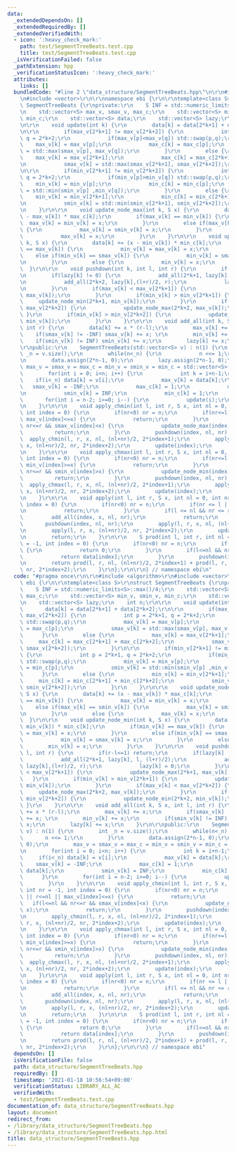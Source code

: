 ```yaml
---
data:
  _extendedDependsOn: []
  _extendedRequiredBy: []
  _extendedVerifiedWith:
  - icon: ':heavy_check_mark:'
    path: test/SegmentTreeBeats.test.cpp
    title: test/SegmentTreeBeats.test.cpp
  _isVerificationFailed: false
  _pathExtension: hpp
  _verificationStatusIcon: ':heavy_check_mark:'
  attributes:
    links: []
  bundledCode: "#line 2 \"data_structure/SegmentTreeBeats.hpp\"\n\r\n#include <algorithm>\r\
    \n#include <vector>\r\n\r\nnamespace ebi {\r\n\r\ntemplate<class S>\r\nstruct\
    \ SegmentTreeBeats {\r\nprivate:\r\n    S INF = std::numeric_limits<S>::max()/4;\r\
    \n    std::vector<S> max_v, smax_v, max_c;\r\n    std::vector<S> min_v, smin_v,\
    \ min_c;\r\n    std::vector<S> data;\r\n    std::vector<S> lazy;\r\n    int n;\r\
    \n\r\n    void update(int k) {\r\n        data[k] = data[2*k+1] + data[2*k+2];\r\
    \n\r\n        if(max_v[2*k+1] != max_v[2*k+2]) {\r\n            int p = 2*k+1,\
    \ q = 2*k+2;\r\n            if(max_v[p]<max_v[q]) std::swap(p,q);\r\n        \
    \    max_v[k] = max_v[p];\r\n            max_c[k] = max_c[p];\r\n            smax_v[k]\
    \ = std::max(smax_v[p], max_v[q]);\r\n        }\r\n        else {\r\n        \
    \    max_v[k] = max_v[2*k+1];\r\n            max_c[k] = max_c[2*k+1] + max_c[2*k+2];\r\
    \n            smax_v[k] = std::max(smax_v[2*k+1], smax_v[2*k+2]);\r\n        }\r\
    \n\r\n        if(min_v[2*k+1] != min_v[2*k+2]) {\r\n            int p = 2*k+1,\
    \ q = 2*k+2;\r\n            if(min_v[p]>min_v[q]) std::swap(p,q);\r\n        \
    \    min_v[k] = min_v[p];\r\n            min_c[k] = min_c[p];\r\n            smin_v[k]\
    \ = std::min(smin_v[p] ,min_v[q]);\r\n        }\r\n        else {\r\n        \
    \    min_v[k] = min_v[2*k+1];\r\n            min_c[k] = min_c[2*k+1] + min_c[2*k+2];\r\
    \n            smin_v[k] = std::min(smin_v[2*k+1], smin_v[2*k+2]);\r\n        }\r\
    \n    }\r\n\r\n    void update_node_max(int k, S x) {\r\n        data[k] += (x\
    \ - max_v[k]) * max_c[k];\r\n        if(max_v[k] == min_v[k]) {\r\n          \
    \  max_v[k] = min_v[k] = x;\r\n        }\r\n        else if(max_v[k] == smin_v[k])\
    \ {\r\n            max_v[k] = smin_v[k] = x;\r\n        }\r\n        else {\r\n\
    \            max_v[k] = x;\r\n        }\r\n    }\r\n\r\n    void update_node_min(int\
    \ k, S x) {\r\n        data[k] += (x - min_v[k]) * min_c[k];\r\n        if(min_v[k]\
    \ == max_v[k]) {\r\n            min_v[k] = max_v[k] = x;\r\n        }\r\n    \
    \    else if(min_v[k] == smax_v[k]) {\r\n            min_v[k] = smax_v[k] = x;\r\
    \n        }\r\n        else {\r\n            min_v[k] = x;\r\n        }\r\n  \
    \  }\r\n\r\n    void pushdown(int k, int l, int r) {\r\n        if(r-l<=1) return;\r\
    \n        if(lazy[k] != 0) {\r\n            add_all(2*k+1, lazy[k], l, (l+r)/2);\r\
    \n            add_all(2*k+2, lazy[k],(l+r)/2, r);\r\n            lazy[k] = 0;\r\
    \n        }\r\n        if(max_v[k] < max_v[2*k+1]) {\r\n            update_node_max(2*k+1,\
    \ max_v[k]);\r\n        }\r\n        if(min_v[k] > min_v[2*k+1]) {\r\n       \
    \     update_node_min(2*k+1, min_v[k]);\r\n        }\r\n        if(max_v[k] <\
    \ max_v[2*k+2]) {\r\n            update_node_max(2*k+2, max_v[k]);\r\n       \
    \ }\r\n        if(min_v[k] > min_v[2*k+2]) {\r\n            update_node_min(2*k+2,\
    \ min_v[k]);\r\n        }\r\n    }\r\n\r\n    void add_all(int k, S x, int l,\
    \ int r) {\r\n        data[k] += x * (r-l);\r\n        max_v[k] += x;\r\n    \
    \    if(smax_v[k] != -INF) smax_v[k] += x; \r\n        min_v[k] += x;\r\n    \
    \    if(smin_v[k] != INF) smin_v[k] += x;\r\n        lazy[k] += x;\r\n    }\r\n\
    \r\npublic:\r\n    SegmentTreeBeats(std::vector<S> v) : n(1) {\r\n        int\
    \ _n = v.size();\r\n        while(n<_n) {\r\n            n <<= 1;\r\n        }\r\
    \n        data.assign(2*n-1, 0);\r\n        lazy.assign(2*n-1, 0);\r\n       \
    \ max_v = smax_v = max_c = min_v = smin_v = min_c = std::vector<S>(2*n-1);\r\n\
    \        for(int i = 0; i<n; i++) {\r\n            int k = i+n-1;\r\n        \
    \    if(i<_n) data[k] = v[i];\r\n            max_v[k] = data[k];\r\n         \
    \   smax_v[k] = -INF;\r\n            max_c[k] = 1;\r\n            min_v[k] = data[k];\r\
    \n            smin_v[k] = INF;\r\n            min_c[k] = 1;\r\n        }\r\n \
    \       for(int i = n-2; i>=0; i--) {\r\n            update(i);\r\n        }\r\
    \n    }\r\n\r\n    void apply_chmin(int l, int r, S x, int nl = 0, int nr = -1,\
    \ int index = 0) {\r\n        if(nr<0) nr = n;\r\n        if(nr<=l || r<=nl ||\
    \ max_v[index]<=x) {\r\n            return;\r\n        }\r\n        if(l<=nl &&\
    \ nr<=r && smax_v[index]<x) {\r\n            update_node_max(index, x);\r\n  \
    \          return;\r\n        }\r\n        pushdown(index, nl, nr);\r\n      \
    \  apply_chmin(l, r, x, nl, (nl+nr)/2, 2*index+1);\r\n        apply_chmin(l, r,\
    \ x, (nl+nr)/2, nr, 2*index+2);\r\n        update(index);\r\n        return;\r\
    \n    }\r\n\r\n    void apply_chmax(int l, int r, S x, int nl = 0, int nr = -1,\
    \ int index = 0) {\r\n        if(nr<0) nr = n;\r\n        if(nr<=l || r<=nl ||\
    \ min_v[index]>=x) {\r\n            return;\r\n        }\r\n        if(l<=nl &&\
    \ nr<=r && smin_v[index]>x) {\r\n            update_node_min(index, x);\r\n  \
    \          return;\r\n        }\r\n        pushdown(index, nl, nr);\r\n      \
    \  apply_chmax(l, r, x, nl, (nl+nr)/2, 2*index+1);\r\n        apply_chmax(l, r,\
    \ x, (nl+nr)/2, nr, 2*index+2);\r\n        update(index);\r\n        return;\r\
    \n    }\r\n\r\n    void apply(int l, int r, S x, int nl = 0, int nr = -1, int\
    \ index = 0) {\r\n        if(nr<0) nr = n;\r\n        if(nr <= l || r <= nl) {\r\
    \n            return;\r\n        }\r\n        if(l <= nl && nr <= r) {\r\n   \
    \         add_all(index, x, nl, nr);\r\n            return;\r\n        }\r\n \
    \       pushdown(index, nl, nr);\r\n        apply(l, r, x, nl, (nl+nr)/2, 2*index+1);\r\
    \n        apply(l, r, x, (nl+nr)/2, nr, 2*index+2);\r\n        update(index);\r\
    \n        return;\r\n    }\r\n\r\n    S prod(int l, int r, int nl = 0, int nr\
    \ = -1, int index = 0) {\r\n        if(nr<0) nr = n;\r\n        if(nr<=l || r<=nl)\
    \ {\r\n            return 0;\r\n        }\r\n        if(l<=nl && nr<=r) {\r\n\
    \            return data[index];\r\n        }\r\n        pushdown(index, nl, nr);\r\
    \n        return prod(l, r, nl, (nl+nr)/2, 2*index+1) + prod(l, r, (nl+nr)/2,\
    \ nr, 2*index+2);\r\n    }\r\n};\r\n\r\n} // namespace ebi\n"
  code: "#pragma once\r\n\r\n#include <algorithm>\r\n#include <vector>\r\n\r\nnamespace\
    \ ebi {\r\n\r\ntemplate<class S>\r\nstruct SegmentTreeBeats {\r\nprivate:\r\n\
    \    S INF = std::numeric_limits<S>::max()/4;\r\n    std::vector<S> max_v, smax_v,\
    \ max_c;\r\n    std::vector<S> min_v, smin_v, min_c;\r\n    std::vector<S> data;\r\
    \n    std::vector<S> lazy;\r\n    int n;\r\n\r\n    void update(int k) {\r\n \
    \       data[k] = data[2*k+1] + data[2*k+2];\r\n\r\n        if(max_v[2*k+1] !=\
    \ max_v[2*k+2]) {\r\n            int p = 2*k+1, q = 2*k+2;\r\n            if(max_v[p]<max_v[q])\
    \ std::swap(p,q);\r\n            max_v[k] = max_v[p];\r\n            max_c[k]\
    \ = max_c[p];\r\n            smax_v[k] = std::max(smax_v[p], max_v[q]);\r\n  \
    \      }\r\n        else {\r\n            max_v[k] = max_v[2*k+1];\r\n       \
    \     max_c[k] = max_c[2*k+1] + max_c[2*k+2];\r\n            smax_v[k] = std::max(smax_v[2*k+1],\
    \ smax_v[2*k+2]);\r\n        }\r\n\r\n        if(min_v[2*k+1] != min_v[2*k+2])\
    \ {\r\n            int p = 2*k+1, q = 2*k+2;\r\n            if(min_v[p]>min_v[q])\
    \ std::swap(p,q);\r\n            min_v[k] = min_v[p];\r\n            min_c[k]\
    \ = min_c[p];\r\n            smin_v[k] = std::min(smin_v[p] ,min_v[q]);\r\n  \
    \      }\r\n        else {\r\n            min_v[k] = min_v[2*k+1];\r\n       \
    \     min_c[k] = min_c[2*k+1] + min_c[2*k+2];\r\n            smin_v[k] = std::min(smin_v[2*k+1],\
    \ smin_v[2*k+2]);\r\n        }\r\n    }\r\n\r\n    void update_node_max(int k,\
    \ S x) {\r\n        data[k] += (x - max_v[k]) * max_c[k];\r\n        if(max_v[k]\
    \ == min_v[k]) {\r\n            max_v[k] = min_v[k] = x;\r\n        }\r\n    \
    \    else if(max_v[k] == smin_v[k]) {\r\n            max_v[k] = smin_v[k] = x;\r\
    \n        }\r\n        else {\r\n            max_v[k] = x;\r\n        }\r\n  \
    \  }\r\n\r\n    void update_node_min(int k, S x) {\r\n        data[k] += (x -\
    \ min_v[k]) * min_c[k];\r\n        if(min_v[k] == max_v[k]) {\r\n            min_v[k]\
    \ = max_v[k] = x;\r\n        }\r\n        else if(min_v[k] == smax_v[k]) {\r\n\
    \            min_v[k] = smax_v[k] = x;\r\n        }\r\n        else {\r\n    \
    \        min_v[k] = x;\r\n        }\r\n    }\r\n\r\n    void pushdown(int k, int\
    \ l, int r) {\r\n        if(r-l<=1) return;\r\n        if(lazy[k] != 0) {\r\n\
    \            add_all(2*k+1, lazy[k], l, (l+r)/2);\r\n            add_all(2*k+2,\
    \ lazy[k],(l+r)/2, r);\r\n            lazy[k] = 0;\r\n        }\r\n        if(max_v[k]\
    \ < max_v[2*k+1]) {\r\n            update_node_max(2*k+1, max_v[k]);\r\n     \
    \   }\r\n        if(min_v[k] > min_v[2*k+1]) {\r\n            update_node_min(2*k+1,\
    \ min_v[k]);\r\n        }\r\n        if(max_v[k] < max_v[2*k+2]) {\r\n       \
    \     update_node_max(2*k+2, max_v[k]);\r\n        }\r\n        if(min_v[k] >\
    \ min_v[2*k+2]) {\r\n            update_node_min(2*k+2, min_v[k]);\r\n       \
    \ }\r\n    }\r\n\r\n    void add_all(int k, S x, int l, int r) {\r\n        data[k]\
    \ += x * (r-l);\r\n        max_v[k] += x;\r\n        if(smax_v[k] != -INF) smax_v[k]\
    \ += x; \r\n        min_v[k] += x;\r\n        if(smin_v[k] != INF) smin_v[k] +=\
    \ x;\r\n        lazy[k] += x;\r\n    }\r\n\r\npublic:\r\n    SegmentTreeBeats(std::vector<S>\
    \ v) : n(1) {\r\n        int _n = v.size();\r\n        while(n<_n) {\r\n     \
    \       n <<= 1;\r\n        }\r\n        data.assign(2*n-1, 0);\r\n        lazy.assign(2*n-1,\
    \ 0);\r\n        max_v = smax_v = max_c = min_v = smin_v = min_c = std::vector<S>(2*n-1);\r\
    \n        for(int i = 0; i<n; i++) {\r\n            int k = i+n-1;\r\n       \
    \     if(i<_n) data[k] = v[i];\r\n            max_v[k] = data[k];\r\n        \
    \    smax_v[k] = -INF;\r\n            max_c[k] = 1;\r\n            min_v[k] =\
    \ data[k];\r\n            smin_v[k] = INF;\r\n            min_c[k] = 1;\r\n  \
    \      }\r\n        for(int i = n-2; i>=0; i--) {\r\n            update(i);\r\n\
    \        }\r\n    }\r\n\r\n    void apply_chmin(int l, int r, S x, int nl = 0,\
    \ int nr = -1, int index = 0) {\r\n        if(nr<0) nr = n;\r\n        if(nr<=l\
    \ || r<=nl || max_v[index]<=x) {\r\n            return;\r\n        }\r\n     \
    \   if(l<=nl && nr<=r && smax_v[index]<x) {\r\n            update_node_max(index,\
    \ x);\r\n            return;\r\n        }\r\n        pushdown(index, nl, nr);\r\
    \n        apply_chmin(l, r, x, nl, (nl+nr)/2, 2*index+1);\r\n        apply_chmin(l,\
    \ r, x, (nl+nr)/2, nr, 2*index+2);\r\n        update(index);\r\n        return;\r\
    \n    }\r\n\r\n    void apply_chmax(int l, int r, S x, int nl = 0, int nr = -1,\
    \ int index = 0) {\r\n        if(nr<0) nr = n;\r\n        if(nr<=l || r<=nl ||\
    \ min_v[index]>=x) {\r\n            return;\r\n        }\r\n        if(l<=nl &&\
    \ nr<=r && smin_v[index]>x) {\r\n            update_node_min(index, x);\r\n  \
    \          return;\r\n        }\r\n        pushdown(index, nl, nr);\r\n      \
    \  apply_chmax(l, r, x, nl, (nl+nr)/2, 2*index+1);\r\n        apply_chmax(l, r,\
    \ x, (nl+nr)/2, nr, 2*index+2);\r\n        update(index);\r\n        return;\r\
    \n    }\r\n\r\n    void apply(int l, int r, S x, int nl = 0, int nr = -1, int\
    \ index = 0) {\r\n        if(nr<0) nr = n;\r\n        if(nr <= l || r <= nl) {\r\
    \n            return;\r\n        }\r\n        if(l <= nl && nr <= r) {\r\n   \
    \         add_all(index, x, nl, nr);\r\n            return;\r\n        }\r\n \
    \       pushdown(index, nl, nr);\r\n        apply(l, r, x, nl, (nl+nr)/2, 2*index+1);\r\
    \n        apply(l, r, x, (nl+nr)/2, nr, 2*index+2);\r\n        update(index);\r\
    \n        return;\r\n    }\r\n\r\n    S prod(int l, int r, int nl = 0, int nr\
    \ = -1, int index = 0) {\r\n        if(nr<0) nr = n;\r\n        if(nr<=l || r<=nl)\
    \ {\r\n            return 0;\r\n        }\r\n        if(l<=nl && nr<=r) {\r\n\
    \            return data[index];\r\n        }\r\n        pushdown(index, nl, nr);\r\
    \n        return prod(l, r, nl, (nl+nr)/2, 2*index+1) + prod(l, r, (nl+nr)/2,\
    \ nr, 2*index+2);\r\n    }\r\n};\r\n\r\n} // namespace ebi"
  dependsOn: []
  isVerificationFile: false
  path: data_structure/SegmentTreeBeats.hpp
  requiredBy: []
  timestamp: '2021-01-18 10:56:54+09:00'
  verificationStatus: LIBRARY_ALL_AC
  verifiedWith:
  - test/SegmentTreeBeats.test.cpp
documentation_of: data_structure/SegmentTreeBeats.hpp
layout: document
redirect_from:
- /library/data_structure/SegmentTreeBeats.hpp
- /library/data_structure/SegmentTreeBeats.hpp.html
title: data_structure/SegmentTreeBeats.hpp
---
```


